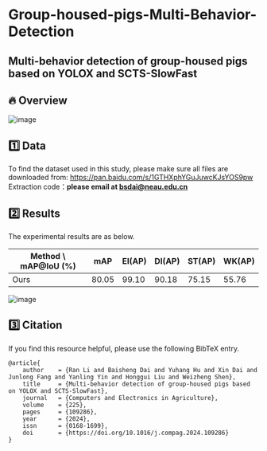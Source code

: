 # Group-housed-pigs-Multi-Behavior-Detection
## Multi-behavior detection of group-housed pigs based on YOLOX and SCTS-SlowFast

## 🔥 Overview
![image](https://github.com/user-attachments/assets/d78a43b4-269f-4c14-a65b-11ec14a68a8c)

## 1️⃣ Data
To find the dataset used in this study, please make sure all files are downloaded from: https://pan.baidu.com/s/1GTHXphYGuJuwcKJsYOS9pw  
Extraction code：**please email at bsdai@neau.edu.cn**


## 2️⃣ Results
The experimental results are as below.

| Method \ mAP@IoU (%) |  mAP  | EI(AP) | DI(AP) | ST(AP) | WK(AP) |
| -------------------- | ----- | ------ | ------ | ------ | ------ |
| Ours                 | 80.05 |  99.10 |  90.18 |  75.15 | 55.76  |

![image](https://github.com/user-attachments/assets/afe1b668-8432-490f-9a03-4315f84a246d)

## 3️⃣ Citation
If you find this resource helpful, please use the following BibTeX entry.
```
@article{
    author    = {Ran Li and Baisheng Dai and Yuhang Hu and Xin Dai and Junlong Fang and Yanling Yin and Honggui Liu and Weizheng Shen},
    title     = {Multi-behavior detection of group-housed pigs based on YOLOX and SCTS-SlowFast},
    journal   = {Computers and Electronics in Agriculture},
    volume    = {225},
    pages     = {109286},
    year      = {2024},
    issn      = {0168-1699},
    doi       = {https://doi.org/10.1016/j.compag.2024.109286}
}
```
